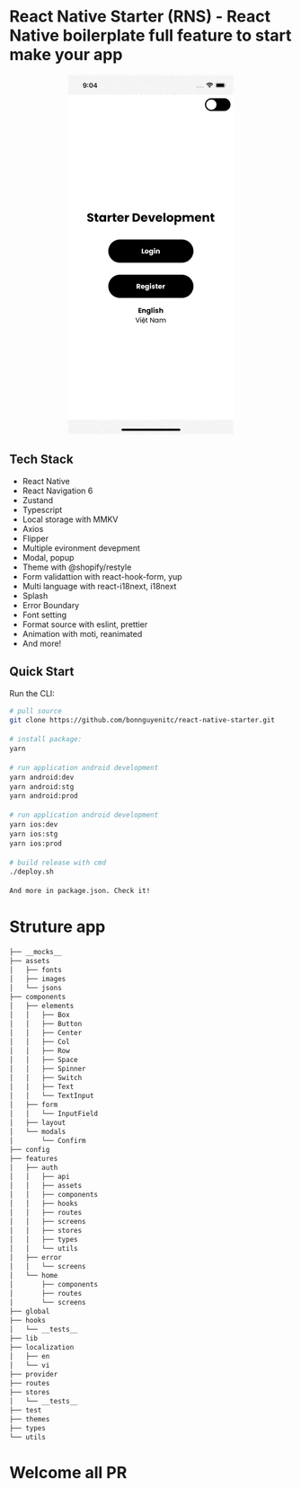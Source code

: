 # React Native Starter (RNS) - React Native boilerplate full feature to start make your app

<p align="center"><img src="https://raw.githubusercontent.com/bonnguyenitc/react-native-starter/main/dist/demo.gif" alt="logo"></p>

## Tech Stack

- React Native
- React Navigation 6
- Zustand
- Typescript
- Local storage with MMKV
- Axios
- Flipper
- Multiple evironment devepment
- Modal, popup
- Theme with @shopify/restyle
- Form validattion with react-hook-form, yup
- Multi language with react-i18next, i18next
- Splash
- Error Boundary
- Font setting
- Format source with eslint, prettier
- Animation with moti, reanimated
- And more!

## Quick Start

Run the CLI:

```bash
# pull source
git clone https://github.com/bonnguyenitc/react-native-starter.git

# install package:
yarn

# run application android development
yarn android:dev
yarn android:stg
yarn android:prod

# run application android development
yarn ios:dev
yarn ios:stg
yarn ios:prod

# build release with cmd
./deploy.sh

And more in package.json. Check it!
```

# Struture app

```
├── __mocks__
├── assets
│   ├── fonts
│   ├── images
│   └── jsons
├── components
│   ├── elements
│   │   ├── Box
│   │   ├── Button
│   │   ├── Center
│   │   ├── Col
│   │   ├── Row
│   │   ├── Space
│   │   ├── Spinner
│   │   ├── Switch
│   │   ├── Text
│   │   └── TextInput
│   ├── form
│   │   └── InputField
│   ├── layout
│   └── modals
│       └── Confirm
├── config
├── features
│   ├── auth
│   │   ├── api
│   │   ├── assets
│   │   ├── components
│   │   ├── hooks
│   │   ├── routes
│   │   ├── screens
│   │   ├── stores
│   │   ├── types
│   │   └── utils
│   ├── error
│   │   └── screens
│   └── home
│       ├── components
│       ├── routes
│       └── screens
├── global
├── hooks
│   └── __tests__
├── lib
├── localization
│   ├── en
│   └── vi
├── provider
├── routes
├── stores
│   └── __tests__
├── test
├── themes
├── types
└── utils
```

# Welcome all PR
